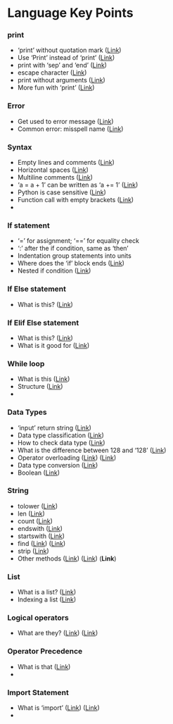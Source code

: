 # Language Key Points

### print

- ‘print’ without quotation mark ([Link](https://docs.google.com/presentation/d/19kq4vXrqsyUdjYd21B1GLP8KRy14cL_k9DEDsOPc0A8/edit#slide=id.g11afb947ef5_0_0))
- Use ‘Print’ instead of ‘print’ ([Link](https://docs.google.com/presentation/d/19kq4vXrqsyUdjYd21B1GLP8KRy14cL_k9DEDsOPc0A8/edit#slide=id.g11490941093_0_11))
- print with ‘sep’ and ‘end’ ([Link](https://docs.google.com/presentation/d/19kq4vXrqsyUdjYd21B1GLP8KRy14cL_k9DEDsOPc0A8/edit#slide=id.g1132480ad77_0_1))
- escape character ([Link](https://docs.google.com/presentation/d/19kq4vXrqsyUdjYd21B1GLP8KRy14cL_k9DEDsOPc0A8/edit#slide=id.g11490941093_0_113))
- print without arguments ([Link](https://docs.google.com/presentation/d/19kq4vXrqsyUdjYd21B1GLP8KRy14cL_k9DEDsOPc0A8/edit#slide=id.g11490941093_0_187))
- More fun with ‘print’ ([Link](https://docs.google.com/presentation/d/19kq4vXrqsyUdjYd21B1GLP8KRy14cL_k9DEDsOPc0A8/edit#slide=id.g11490941093_0_257))

### Error

- Get used to error message ([Link](https://docs.google.com/presentation/d/19kq4vXrqsyUdjYd21B1GLP8KRy14cL_k9DEDsOPc0A8/edit#slide=id.g12133082dec_0_0))
- Common error: misspell name ([Link](https://docs.google.com/presentation/d/19kq4vXrqsyUdjYd21B1GLP8KRy14cL_k9DEDsOPc0A8/edit#slide=id.g11490941093_0_90))

### Syntax

- Empty lines and comments ([Link](https://docs.google.com/presentation/d/19kq4vXrqsyUdjYd21B1GLP8KRy14cL_k9DEDsOPc0A8/edit#slide=id.g12133082dec_0_5))
- Horizontal spaces ([Link](https://docs.google.com/presentation/d/19kq4vXrqsyUdjYd21B1GLP8KRy14cL_k9DEDsOPc0A8/edit#slide=id.g1908026f1f0_1_9))
- Multiline comments ([Link](https://docs.google.com/presentation/d/19kq4vXrqsyUdjYd21B1GLP8KRy14cL_k9DEDsOPc0A8/edit#slide=id.g1908026f1f0_1_3))
- ‘a = a + 1’ can be written as ‘a += 1’ ([Link](https://docs.google.com/presentation/d/1PX1OWs2sCIpoMZIp_DQympqQQsfIt_e6IGvRE5J3jwM/edit#slide=id.g241e33d3435_0_15))
- Python is case sensitive ([Link](https://docs.google.com/presentation/d/1_C5AnL2DEHnC-9fRU9UehYyhCJ5br94urYbACLDMKrI/edit#slide=id.gd1f3295bc2_0_23))
- Function call with empty brackets ([Link](https://docs.google.com/presentation/d/1_C5AnL2DEHnC-9fRU9UehYyhCJ5br94urYbACLDMKrI/edit#slide=id.g124fdd0462c_0_153))
- 

### If statement

- ‘=’ for assignment; ‘==’ for equality check
- ‘:’ after the if condition, same as ‘then’
- Indentation group statements into units
- Where does the ‘if’ block ends ([Link](https://docs.google.com/presentation/d/1RK6SjvKuGB1HonFKvr1qFsV1cF7VSo2L0rpvYofuiRU/edit#slide=id.g21eb37f582c_0_265))
- Nested if condition ([Link](https://docs.google.com/presentation/d/1_C5AnL2DEHnC-9fRU9UehYyhCJ5br94urYbACLDMKrI/edit#slide=id.gd1f3295bc2_0_269))

### If Else statement

- What is this? ([Link](https://docs.google.com/presentation/d/1_C5AnL2DEHnC-9fRU9UehYyhCJ5br94urYbACLDMKrI/edit#slide=id.gd1f3295bc2_0_104))

### If Elif Else statement

- What is this? ([Link](https://docs.google.com/presentation/d/1_C5AnL2DEHnC-9fRU9UehYyhCJ5br94urYbACLDMKrI/edit#slide=id.gd1f3295bc2_0_195))
- What is it good for ([Link](https://docs.google.com/presentation/d/1_C5AnL2DEHnC-9fRU9UehYyhCJ5br94urYbACLDMKrI/edit#slide=id.gd1f3295bc2_0_205))

### While loop

- What is this ([Link](https://docs.google.com/presentation/d/1PX1OWs2sCIpoMZIp_DQympqQQsfIt_e6IGvRE5J3jwM/edit#slide=id.g23e4409c5f6_0_10))
- Structure ([Link](https://docs.google.com/presentation/d/1PX1OWs2sCIpoMZIp_DQympqQQsfIt_e6IGvRE5J3jwM/edit#slide=id.g23e4409c5f6_0_31))
- 

### Data Types

- ‘input’ return string ([Link](https://docs.google.com/presentation/d/1RK6SjvKuGB1HonFKvr1qFsV1cF7VSo2L0rpvYofuiRU/edit#slide=id.g13ac1bb0155_0_6))
- Data type classification ([Link](https://docs.google.com/presentation/d/1RK6SjvKuGB1HonFKvr1qFsV1cF7VSo2L0rpvYofuiRU/edit#slide=id.g19645f77187_0_8))
- How to check data type ([Link](https://docs.google.com/presentation/d/1RK6SjvKuGB1HonFKvr1qFsV1cF7VSo2L0rpvYofuiRU/edit#slide=id.g19645f77187_0_25))
- What is the difference between 128 and ‘128’ ([Link](https://docs.google.com/presentation/d/1RK6SjvKuGB1HonFKvr1qFsV1cF7VSo2L0rpvYofuiRU/edit#slide=id.g19645f77187_0_30))
- Operator overloading ([Link](https://docs.google.com/presentation/d/1RK6SjvKuGB1HonFKvr1qFsV1cF7VSo2L0rpvYofuiRU/edit#slide=id.g1941c1ce7f0_0_7)) ([Link](https://docs.google.com/presentation/d/1RK6SjvKuGB1HonFKvr1qFsV1cF7VSo2L0rpvYofuiRU/edit#slide=id.g13ac1bb0155_0_33))
- Data type conversion ([Link](https://docs.google.com/presentation/d/1RK6SjvKuGB1HonFKvr1qFsV1cF7VSo2L0rpvYofuiRU/edit#slide=id.g13ac1bb0155_0_39))
- Boolean ([Link](https://docs.google.com/presentation/d/1PX1OWs2sCIpoMZIp_DQympqQQsfIt_e6IGvRE5J3jwM/edit#slide=id.g23e4409c5f6_0_15))

### String

- tolower ([Link](https://docs.google.com/presentation/d/1_C5AnL2DEHnC-9fRU9UehYyhCJ5br94urYbACLDMKrI/edit#slide=id.g11490941093_0_6))
- len ([Link](https://docs.google.com/presentation/d/1_C5AnL2DEHnC-9fRU9UehYyhCJ5br94urYbACLDMKrI/edit#slide=id.gd1f3295bc2_0_154))
- count ([Link](https://docs.google.com/presentation/d/1_C5AnL2DEHnC-9fRU9UehYyhCJ5br94urYbACLDMKrI/edit#slide=id.gd1f3295bc2_0_171))
- endswith ([Link](https://docs.google.com/presentation/d/1_C5AnL2DEHnC-9fRU9UehYyhCJ5br94urYbACLDMKrI/edit#slide=id.gd1f3295bc2_0_238))
- startswith ([Link](https://docs.google.com/presentation/d/1_C5AnL2DEHnC-9fRU9UehYyhCJ5br94urYbACLDMKrI/edit#slide=id.gd1f3295bc2_0_238))
- find ([Link](https://docs.google.com/presentation/d/1_C5AnL2DEHnC-9fRU9UehYyhCJ5br94urYbACLDMKrI/edit#slide=id.gd1f3295bc2_0_255)) ([Link](https://docs.google.com/presentation/d/1_C5AnL2DEHnC-9fRU9UehYyhCJ5br94urYbACLDMKrI/edit#slide=id.g124fdd0462c_0_40))
- strip ([Link](https://docs.google.com/presentation/d/1_C5AnL2DEHnC-9fRU9UehYyhCJ5br94urYbACLDMKrI/edit#slide=id.gd1f3295bc2_0_338))
- Other methods ([Link](https://docs.google.com/presentation/d/1_C5AnL2DEHnC-9fRU9UehYyhCJ5br94urYbACLDMKrI/edit#slide=id.g124fdd0462c_0_0)) ([Link](https://docs.google.com/presentation/d/1_C5AnL2DEHnC-9fRU9UehYyhCJ5br94urYbACLDMKrI/edit#slide=id.g124fdd0462c_0_136)) (**Link**)

### List

- What is a list? ([Link](https://docs.google.com/presentation/d/1RK6SjvKuGB1HonFKvr1qFsV1cF7VSo2L0rpvYofuiRU/edit#slide=id.g13b944db0af_0_151))
- Indexing a list ([Link](https://docs.google.com/presentation/d/1RK6SjvKuGB1HonFKvr1qFsV1cF7VSo2L0rpvYofuiRU/edit#slide=id.g21eb37f582c_0_378))

### Logical operators

- What are they? ([Link](https://docs.google.com/presentation/d/1RK6SjvKuGB1HonFKvr1qFsV1cF7VSo2L0rpvYofuiRU/edit#slide=id.g21eb37f582c_0_184)) ([Link](https://docs.google.com/presentation/d/1_C5AnL2DEHnC-9fRU9UehYyhCJ5br94urYbACLDMKrI/edit#slide=id.gd1f3295bc2_0_88))

### Operator Precedence

- What is that ([Link](https://docs.google.com/presentation/d/1RK6SjvKuGB1HonFKvr1qFsV1cF7VSo2L0rpvYofuiRU/edit#slide=id.g21f08a2ed5b_0_41))
- 

### Import Statement

- What is ‘import’ ([Link](https://docs.google.com/presentation/d/1RK6SjvKuGB1HonFKvr1qFsV1cF7VSo2L0rpvYofuiRU/edit#slide=id.g19d73fee874_3_0)) ([Link](https://docs.google.com/presentation/d/1RK6SjvKuGB1HonFKvr1qFsV1cF7VSo2L0rpvYofuiRU/edit#slide=id.g21f08a2ed5b_0_47))
-